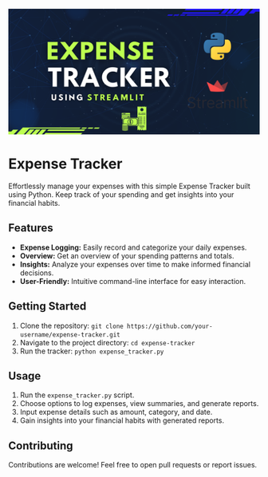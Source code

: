 <p align="center">
  <img src="https://github.com/not-indro/Expense_Tracker/blob/main/Expense.png">
</p>

# Expense Tracker

Effortlessly manage your expenses with this simple Expense Tracker built using Python. Keep track of your spending and get insights into your financial habits.

## Features

- **Expense Logging:** Easily record and categorize your daily expenses.
- **Overview:** Get an overview of your spending patterns and totals.
- **Insights:** Analyze your expenses over time to make informed financial decisions.
- **User-Friendly:** Intuitive command-line interface for easy interaction.

## Getting Started

1. Clone the repository: `git clone https://github.com/your-username/expense-tracker.git`
2. Navigate to the project directory: `cd expense-tracker`
3. Run the tracker: `python expense_tracker.py`

## Usage

1. Run the `expense_tracker.py` script.
2. Choose options to log expenses, view summaries, and generate reports.
3. Input expense details such as amount, category, and date.
4. Gain insights into your financial habits with generated reports.

## Contributing

Contributions are welcome! Feel free to open pull requests or report issues.

